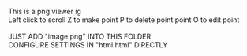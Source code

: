 This is a png viewer ig
<br>
Left click to scroll
Z to make point
P to delete point point
O to edit point
<br>
<br>
JUST ADD "image.png" INTO THIS FOLDER
<br>
CONFIGURE SETTINGS IN "html.html" DIRECTLY
